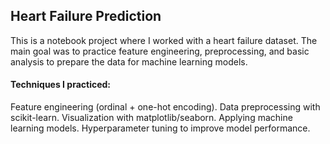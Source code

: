 ## Heart Failure Prediction
This is a notebook project where I worked with a heart failure dataset.
The main goal was to practice feature engineering, preprocessing, and basic analysis to prepare the data for machine learning models.

#### Techniques I practiced:
Feature engineering (ordinal + one-hot encoding).
Data preprocessing with scikit-learn.
Visualization with matplotlib/seaborn.
Applying machine learning models.
Hyperparameter tuning to improve model performance.
